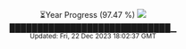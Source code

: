 <p align="center">
⏳Year Progress (97.47 %) <img src="https://file5s.ratemyserver.net/mobs/1062.gif"><br>
█████████████████████████████▁ <br>
<sub>Updated: Fri, 22 Dec 2023 18:02:37 GMT</sub>
</p>

